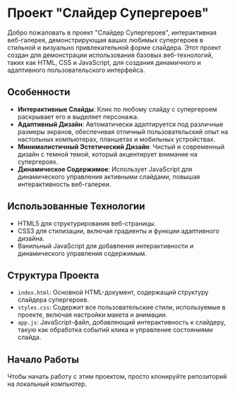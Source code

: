 # Проект "Слайдер Супергероев"

Добро пожаловать в проект "Слайдер Супергероев", интерактивная веб-галерея, демонстрирующая ваших любимых супергероев в стильной и визуально привлекательной форме слайдера. Этот проект создан для демонстрации использования базовых веб-технологий, таких как HTML, CSS и JavaScript, для создания динамичного и адаптивного пользовательского интерфейса.

## Особенности

- **Интерактивные Слайды**: Клик по любому слайду с супергероем раскрывает его и выделяет персонажа.
- **Адаптивный Дизайн**: Автоматически адаптируется под различные размеры экранов, обеспечивая отличный пользовательский опыт на настольных компьютерах, планшетах и мобильных устройствах.
- **Минималистичный Эстетический Дизайн**: Чистый и современный дизайн с темной темой, который акцентирует внимание на супергероях.
- **Динамическое Содержимое**: Использует JavaScript для динамического управления активными слайдами, повышая интерактивность веб-галереи.

## Использованные Технологии

- HTML5 для структурирования веб-страницы.
- CSS3 для стилизации, включая градиенты и функции адаптивного дизайна.
- Ванильный JavaScript для добавления интерактивности и динамического управления содержимым.

## Структура Проекта

- `index.html`: Основной HTML-документ, содержащий структуру слайдера супергероев.
- `styles.css`: Содержит все пользовательские стили, используемые в проекте, включая настройки макета и анимации.
- `app.js`: JavaScript-файл, добавляющий интерактивность к слайдеру, такую как обработка событий клика и управление состояниями слайда.

## Начало Работы

Чтобы начать работу с этим проектом, просто клонируйте репозиторий на локальный компьютер.
